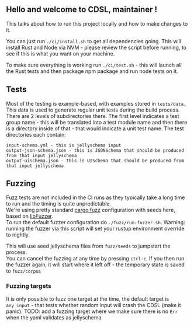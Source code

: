
## Hello and welcome to CDSL, maintainer !

This talks about how to run this project locally and how to make changes to it.
 
You can just run `./ci/install.sh` to get all dependencies going. This will install Rust and Node via NVM - please review the script before running, to see if this is what you want on your machine.

To make sure everything is working run `./ci/test.sh` - this will launch all the Rust tests and then package npm package and run node tests on it.

## Tests

Most of the testing is example-based, with examples stored in `tests/data`.
This data is used to generate regular unit tests during the build process.
There are 2 levels of subdirectories there.
The first level indicates a test group name - this will be translated into a test module name and then there is a directory inside of that - that would indicate a unit test name.
The test directories each contain:

```
input-schema.yml - this is jellyschema input
output-json-schema.json - this is JSONSchema that should be produced from that input jellyschema
output-uischema.json - this is UISchema that should be produced from that input jellyschema
```


## Fuzzing
Fuzz tests are not included in the CI runs as they typically take a long time to run and the timing is quite unpredictable.  
We're using pretty standard [cargo fuzz] configuration with seeds here, based on [libFuzzer].  
To run the default fuzzer configuration do `./fuzz/run-fuzzer.sh`. 
Warning: running the fuzzer via this script will set your rustup environment override to nightly.
 
This will use seed jellyschema files from `fuzz/seeds` to jumpstart the process.  
You can cancel the fuzzing at any time by pressing `ctrl-c`. If you then run the fuzzer again, it will start where it left off - the temporary state is saved to `fuzz/corpus`  

### Fuzzing targets
It is only possible to fuzz one target at the time, the default target is `any_input` - that tests whether random input will crash the CDSL (make it panic).
TODO: add a fuzzing target where we make sure there is no `Err` when the yaml validates as jellyschema.

[cargo fuzz]: https://fuzz.rs/book/cargo-fuzz/guide.html
[libFuzzer]: https://llvm.org/docs/LibFuzzer.html

